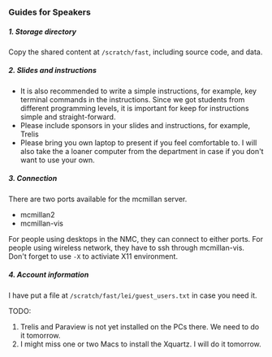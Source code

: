 ### Guides for Speakers

##### 1. Storage directory

Copy the shared content at `/scratch/fast`, including source code, and data.

##### 2. Slides and instructions

  * It is also recommended to write a simple instructions, for example, key terminal commands in the instructions. Since we got students from different programming levels, it is important for keep for instructions simple and straight-forward.
  * Please include sponsors in your slides and instructions, for example, Trelis
  * Please bring you own laptop to present if you feel comfortable to. I will also take the a loaner computer from the department in case if you don't want to use your own.

##### 3. Connection
There are two ports available for the mcmillan server.
  * mcmillan2
  * mcmillan-vis

For people using desktops in the NMC, they can connect to either ports. For people using wireless network, they have to ssh through mcmillan-vis. Don't forget to use `-X` to activiate X11 environment.

##### 4. Account information
I have put a file at `/scratch/fast/lei/guest_users.txt` in case you need it.

TODO:
1. Trelis and Paraview is not yet installed on the PCs there. We need to do it tomorrow.
2. I might miss one or two Macs to install the Xquartz. I will do it tomorrow.

